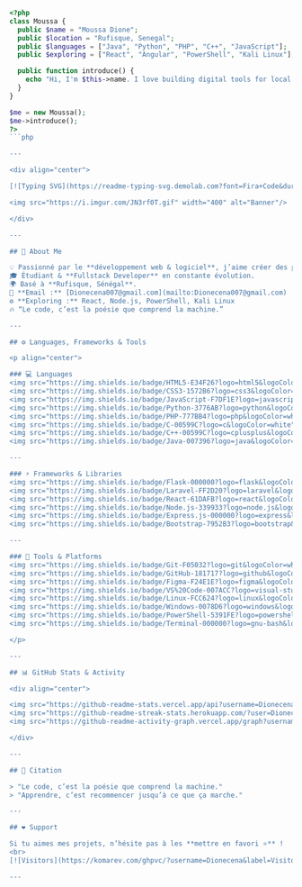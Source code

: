 <!-- Profil GitHub complet de Dionecena -->
```php
<?php
class Moussa {
  public $name = "Moussa Dione";
  public $location = "Rufisque, Senegal";
  public $languages = ["Java", "Python", "PHP", "C++", "JavaScript"];
  public $exploring = ["React", "Angular", "PowerShell", "Kali Linux"];

  public function introduce() {
    echo "Hi, I'm $this->name. I love building digital tools for local impact!";
  }
}

$me = new Moussa();
$me->introduce();
?>
```php

---

<div align="center">

[![Typing SVG](https://readme-typing-svg.demolab.com?font=Fira+Code&duration=2000&pause=200&color=0078D6&center=true&vCenter=true&width=500&lines=Welcome+to+my+GitHub+Profile!;Fullstack+Developer+in+Progress...;Passionate+about+Code+%26+Innovation)](https://git.io/typing-svg)

<img src="https://i.imgur.com/JN3rf0T.gif" width="400" alt="Banner"/>

</div>

---

## 🧠 About Me

💡 Passionné par le **développement web & logiciel**, j’aime créer des projets concrets qui résolvent des problèmes réels.  
🎓 Étudiant & **Fullstack Developer** en constante évolution.  
🌍 Basé à **Rufisque, Sénégal**.  
📧 **Email :** [Dionecena007@gmail.com](mailto:Dionecena007@gmail.com)  
⚙️ **Exploring :** React, Node.js, PowerShell, Kali Linux  
🔥 “Le code, c’est la poésie que comprend la machine.”

---

## ⚙️ Languages, Frameworks & Tools

<p align="center">

### 💻 Languages  
<img src="https://img.shields.io/badge/HTML5-E34F26?logo=html5&logoColor=white" />
<img src="https://img.shields.io/badge/CSS3-1572B6?logo=css3&logoColor=white" />
<img src="https://img.shields.io/badge/JavaScript-F7DF1E?logo=javascript&logoColor=black" />
<img src="https://img.shields.io/badge/Python-3776AB?logo=python&logoColor=white" />
<img src="https://img.shields.io/badge/PHP-777BB4?logo=php&logoColor=white" />
<img src="https://img.shields.io/badge/C-00599C?logo=c&logoColor=white" />
<img src="https://img.shields.io/badge/C++-00599C?logo=cplusplus&logoColor=white" />
<img src="https://img.shields.io/badge/Java-007396?logo=java&logoColor=white" />

---

### ⚡ Frameworks & Libraries  
<img src="https://img.shields.io/badge/Flask-000000?logo=flask&logoColor=white" />
<img src="https://img.shields.io/badge/Laravel-FF2D20?logo=laravel&logoColor=white" />
<img src="https://img.shields.io/badge/React-61DAFB?logo=react&logoColor=black" />
<img src="https://img.shields.io/badge/Node.js-339933?logo=node.js&logoColor=white" />
<img src="https://img.shields.io/badge/Express.js-000000?logo=express&logoColor=white" />
<img src="https://img.shields.io/badge/Bootstrap-7952B3?logo=bootstrap&logoColor=white" />

---

### 🧰 Tools & Platforms  
<img src="https://img.shields.io/badge/Git-F05032?logo=git&logoColor=white" />
<img src="https://img.shields.io/badge/GitHub-181717?logo=github&logoColor=white" />
<img src="https://img.shields.io/badge/Figma-F24E1E?logo=figma&logoColor=white" />
<img src="https://img.shields.io/badge/VS%20Code-007ACC?logo=visual-studio-code&logoColor=white" />
<img src="https://img.shields.io/badge/Linux-FCC624?logo=linux&logoColor=black" />
<img src="https://img.shields.io/badge/Windows-0078D6?logo=windows&logoColor=white" />
<img src="https://img.shields.io/badge/PowerShell-5391FE?logo=powershell&logoColor=white" />
<img src="https://img.shields.io/badge/Terminal-000000?logo=gnu-bash&logoColor=white" />

</p>

---

## 📊 GitHub Stats & Activity

<div align="center">

<img src="https://github-readme-stats.vercel.app/api?username=Dionecena&show_icons=true&theme=tokyonight&hide_border=true" width="48%"/>
<img src="https://github-readme-streak-stats.herokuapp.com/?user=Dionecena&theme=tokyonight&hide_border=true" width="48%"/>
<img src="https://github-readme-activity-graph.vercel.app/graph?username=Dionecena&theme=tokyo-night&hide_border=true" width="100%"/>

</div>

---

## 💬 Citation

> "Le code, c’est la poésie que comprend la machine."  
> "Apprendre, c’est recommencer jusqu’à ce que ça marche."

---

## ❤️ Support

Si tu aimes mes projets, n’hésite pas à les **mettre en favori ⭐** !  
<br>
[![Visitors](https://komarev.com/ghpvc/?username=Dionecena&label=Visitors&color=0e75b6&style=flat)](https://github.com/Dionecena)

---
